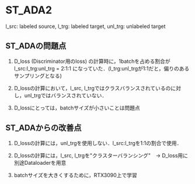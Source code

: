 # ST_ADA2

l_src: labeled source, l_trg: labeled target, unl_trg: unlabeled target


## ST_ADAの問題点
1. D_loss (Discriminator用のloss) の計算時に，1batchを占める割合が l_src:l_trg:unl_trg = 2:1:1 になっていた．(l_trg:unl_trgが1:1だと，偏りのあるサンプリングとなる)

2. D_lossの計算において，l_src, l_trgではクラスバランスされているのに対し，unl_trgではバランスされていない．

3. D_lossにとっては，batchサイズが小さいことは問題点


## ST_ADAからの改善点
1. D_lossの計算には，unl_trgを使用しない．l_src:l_trgを1:1の割合で使用．

2. D_lossの計算には，l_src, l_trgを"クラスターバランシング"　→ D_loss用に別途Dataloaderを用意

3. batchサイズを大きくするために，RTX3090上で学習

